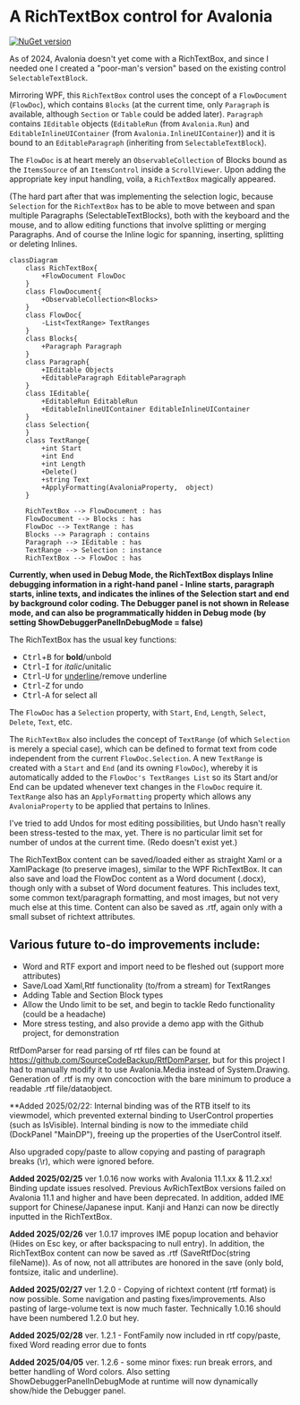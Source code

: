 # A RichTextBox control for Avalonia
[![NuGet version](https://img.shields.io/nuget/v/Simplecto.Avalonia.RichTextBox.svg?cachebuster=1)](https://www.nuget.org/packages/Simplecto.Avalonia.RichTextBox/)

As of 2024, Avalonia doesn't yet come with a RichTextBox, and since I needed one I created a "poor-man's version" based on the existing control `SelectableTextBlock`.

Mirroring WPF, this `RichTextBox` control uses the concept of a `FlowDocument` (`FlowDoc`), which contains `Blocks` (at the current time, only `Paragraph` is available, although `Section` or `Table` could be added later). 
`Paragraph` contains `IEditable` objects (`EditableRun` (from `Avalonia.Run`) and `EditableInlineUIContainer` (from `Avalonia.InlineUIContainer`)) and it is bound to an `EditableParagraph` (inheriting from `SelectableTextBlock`).

The `FlowDoc` is at heart merely an `ObservableCollection` of Blocks bound as the `ItemsSource` of an `ItemsControl` inside a `ScrollViewer`. Upon adding the appropriate key input handling, voila, a `RichTextBox` magically appeared.

(The hard part after that was implementing the selection logic, because `Selection` for the `RichTextBox` has to be able to move between and span multiple Paragraphs (SelectableTextBlocks), both with the keyboard and the mouse, and to allow editing functions that involve splitting or merging Paragraphs. And of course the Inline logic for spanning, inserting, splitting or deleting Inlines.

```mermaid
classDiagram
    class RichTextBox{
        +FlowDocument FlowDoc
    }
    class FlowDocument{
        +ObservableCollection<Blocks>
    }
    class FlowDoc{
        -List<TextRange> TextRanges
    }
    class Blocks{
        +Paragraph Paragraph
    }
    class Paragraph{
        +IEditable Objects
        +EditableParagraph EditableParagraph
    }
    class IEditable{
        +EditableRun EditableRun
        +EditableInlineUIContainer EditableInlineUIContainer
    }
    class Selection{
    }
    class TextRange{
        +int Start
        +int End
        +int Length
        +Delete()
        +string Text
        +ApplyFormatting(AvaloniaProperty,  object)
    }

    RichTextBox --> FlowDocument : has
    FlowDocument --> Blocks : has
    FlowDoc --> TextRange : has
    Blocks --> Paragraph : contains
    Paragraph --> IEditable : has
    TextRange --> Selection : instance
    RichTextBox --> FlowDoc : has

```

**Currently, when used in Debug Mode, the RichTextBox displays Inline debugging information in a right-hand panel - Inline starts, paragraph starts, inline texts, and indicates the inlines of the Selection start and end by background color coding.  The Debugger panel is not shown in Release mode, and can also be programmatically hidden in Debug mode (by setting ShowDebuggerPanelInDebugMode = false)**

The RichTextBox has the usual key functions:
* <kbd>Ctrl</kbd>+<kbd>B</kbd> for **bold**/unbold
* <kbd>Ctrl</kbd>-<kbd>I</kbd> for *italic*/unitalic
* <kbd>Ctrl</kbd>-<kbd>U</kbd> for <u>underline</u>/remove underline
* <kbd>Ctrl</kbd>-<kbd>Z</kbd> for undo
* <kbd>Ctrl</kbd>-<kbd>A</kbd> for select all

The `FlowDoc` has a `Selection` property, with `Start`, `End`, `Length`, `Select`, `Delete`, `Text`, etc.

The `RichTextBox` also includes the concept of `TextRange` (of which `Selection` is merely a special case), which can be defined to format text from code independent from the current `FlowDoc.Selection`. A new `TextRange` is created with a `Start` and `End` (and its owning `FlowDoc`), whereby it is automatically added to the `FlowDoc's TextRanges List` so its Start and/or End can be updated whenever text changes in the `FlowDoc` require it. `TextRange` also has an `ApplyFormatting` property which allows any `AvaloniaProperty` to be applied that pertains to Inlines.

I've tried to add Undos for most editing possibilities, but Undo hasn't really been stress-tested to the max, yet. There is no particular limit set for number of undos at the current time. (Redo doesn't exist yet.)

The RichTextBox content can be saved/loaded either as straight Xaml or a XamlPackage (to preserve images), similar to the WPF RichTextBox.
It can also save and load the FlowDoc content as a Word document (.docx), though only with a subset of Word document features.  This includes text, some common text/paragraph formatting, and most images, but not very much else at this time.  Content can also be saved as .rtf, again only with a small subset of richtext attributes.


## Various future to-do improvements include:
* Word and RTF export and import need to be fleshed out (support more attributes)
* Save/Load Xaml,Rtf functionality (to/from a stream) for TextRanges 
* Adding Table and Section Block types
* Allow the Undo limit to be set, and begin to tackle Redo functionality (could be a headache) 
* More stress testing, and also provide a demo app with the Github project, for demonstration

RtfDomParser for read parsing of rtf files can be found at https://github.com/SourceCodeBackup/RtfDomParser, but for this project I had to manually modify it to use Avalonia.Media instead of System.Drawing.  Generation of .rtf is my own concoction with the bare minimum to produce a readable .rtf file/dataobject.

**Added 2025/02/22:
Internal binding was of the RTB itself to its viewmodel, which prevented external binding to UserControl properties (such as IsVisible).  Internal binding is now to the immediate child (DockPanel "MainDP"), freeing up the properties of the UserControl itself.

Also upgraded copy/paste to allow copying and pasting of paragraph breaks (\r), which were ignored before.

**Added 2025/02/25**
ver 1.0.16 now works with Avalonia 11.1.xx & 11.2.xx!  Binding update issues resolved.  Previous AvRichTextBox versions failed on Avalonia 11.1 and higher and have been deprecated.
In addition, added IME support for Chinese/Japanese input.  Kanji and Hanzi can now be directly inputted in the RichTextBox.

**Added 2025/02/26**
ver 1.0.17 improves IME popup location and behavior (Hides on Esc key, or after backspacing to null entry).
In addition, the RichTextBox content can now be saved as .rtf  (SaveRtfDoc(string fileName)).  As of now, not all attributes are honored in the save (only bold, fontsize, italic and underline).

**Added 2025/02/27**
ver 1.2.0 - Copying of richtext content (rtf format) is now possible.  Some navigation and pasting fixes/improvements.  Also pasting of large-volume text is now much faster.  Technically 1.0.16 should have been numbered 1.2.0 but hey.

**Added 2025/02/28**
ver. 1.2.1 - FontFamily now included in rtf copy/paste, fixed Word reading error due to fonts

**Added 2025/04/05**
ver. 1.2.6 - some minor fixes: run break errors, and better handling of Word colors.  Also setting ShowDebuggerPanelInDebugMode at runtime will now dynamically show/hide the Debugger panel.

